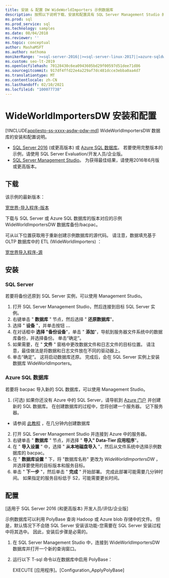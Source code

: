 ```yaml
---
title: 安装 & 配置 DW WideWorldImporters 示例数据库
description: 按照以下说明下载、安装和配置具有 SQL Server Management Studio 的 WideWorldImportersDW 示例数据库。
ms.prod: sql
ms.prod_service: sql
ms.technology: samples
ms.date: 08/04/2018
ms.reviewer: ''
ms.topic: conceptual
author: MashaMSFT
ms.author: mathoma
monikerRange: '>=sql-server-2016||>=sql-server-linux-2017||=azure-sqldw-latest||>=aps-pdw-2016||=azuresqldb-mi-current'
ms.custom: seo-lt-2019
ms.openlocfilehash: 70128430c6ea0943605bd29f00597d51dee71d86
ms.sourcegitcommit: 917df4ffd22e4a229af7dc481dcce3ebba0aa4d7
ms.translationtype: MT
ms.contentlocale: zh-CN
ms.lasthandoff: 02/10/2021
ms.locfileid: "100077738"
---
```

# <a name="wideworldimportersdw-installation-and-configuration"></a>WideWorldImportersDW 安装和配置
[!INCLUDE[appliesto-ss-xxxx-asdw-pdw-md](../includes/appliesto-ss-xxxx-asdw-pdw-md.md)]
WideWorldImportersDW 数据库的安装和配置说明。

- [SQL Server 2016](https://www.microsoft.com/evalcenter/evaluate-sql-server-2016) (或更高版本) 或 [Azure SQL 数据库](https://azure.microsoft.com/services/sql-database/)。 若要使用完整版本的示例，请使用 SQL Server Evaluation/开发人员/企业版。
- [SQL Server Management Studio](../ssms/download-sql-server-management-studio-ssms.md)。 为获得最佳结果，请使用2016年6月版或更高版本。

## <a name="download"></a>下载

该示例的最新版本：

[宽世界-导入程序-版本](https://go.microsoft.com/fwlink/?LinkID=800630)

下载与 SQL Server 或 Azure SQL 数据库的版本对应的示例 WideWorldImportersDW 数据库备份/bacpac。

可从以下位置获取用于重新创建示例数据库的源代码。 请注意，数据填充基于 OLTP 数据库中的 ETL (WideWorldImporters) ：

[宽世界导入程序-源](https://github.com/Microsoft/sql-server-samples/tree/master/samples/databases/wide-world-importers/sample-scripts)

## <a name="install"></a>安装


### <a name="sql-server"></a>SQL Server

若要将备份还原到 SQL Server 实例，可以使用 Management Studio。

1. 打开 SQL Server Management Studio，然后连接到目标 SQL Server 实例。
2. 右键单击 " **数据库** " 节点，然后选择 " **还原数据库**"。
3. 选择 " **设备** "，并单击按钮 **...**
4. 在对话框中 **选择 "备份设备**"，单击 " **添加**"，导航到服务器文件系统中的数据库备份，并选择备份。 单击“确定”。
5. 如果需要，在 " **文件** " 窗格中更改数据文件和日志文件的目标位置。 请注意，最佳做法是将数据和日志文件放在不同的驱动器上。
6. 单击“确定”。 这将启动数据库还原。 完成后，会在 SQL Server 实例上安装数据库 WideWorldImporters。

### <a name="azure-sql-database"></a>Azure SQL 数据库

若要将 bacpac 导入新的 SQL 数据库，可以使用 Management Studio。

1.  (可选) 如果你还没有 Azure 中的 SQL Server，请导航到 [Azure 门户](https://portal.azure.com/) 并创建新的 SQL 数据库。 在创建数据库的过程中，您将创建一个服务器。 记下服务器。
   - 请参阅 [此教程](/azure/azure-sql/database/single-database-create-quickstart) ，在几分钟内创建数据库
2. 打开 SQL Server Management Studio 并连接到 Azure 中的服务器。
3. 右键单击 " **数据库** " 节点，并选择 " **导入" Data-Tier 应用程序**"。
4. 在 " **导入设置** " 中，选择 " **从本地磁盘导入** "，然后从文件系统中选择示例数据库的 bacpac。
5. 在 " **数据库设置** " 下，将 "数据库名称" 更改为 *WideWorldImportersDW* ，并选择要使用的目标版本和服务目标。
6. 单击 " **下一步** "，然后单击 " **完成** " 开始部署。 完成此部署可能需要几分钟时间。 如果指定的服务目标低于 S2，可能需要更长时间。

## <a name="configuration"></a>配置

[适用于 SQL Server 2016 (和更高版本) 开发人员/评估/企业版]

示例数据库可以利用 PolyBase 查询 Hadoop 或 Azure blob 存储中的文件。 但是，默认情况下不会随 SQL Server 安装该功能-您需要在 SQL Server 安装过程中将其选中。 因此，安装后步骤是必需的。

1. 在 SQL Server Management Studio 中，连接到 WideWorldImportersDW 数据库并打开一个新的查询窗口。
2. 运行以下 T-sql 命令以在数据库中启用 PolyBase：

   EXECUTE [应用程序]。[Configuration_ApplyPolyBase]